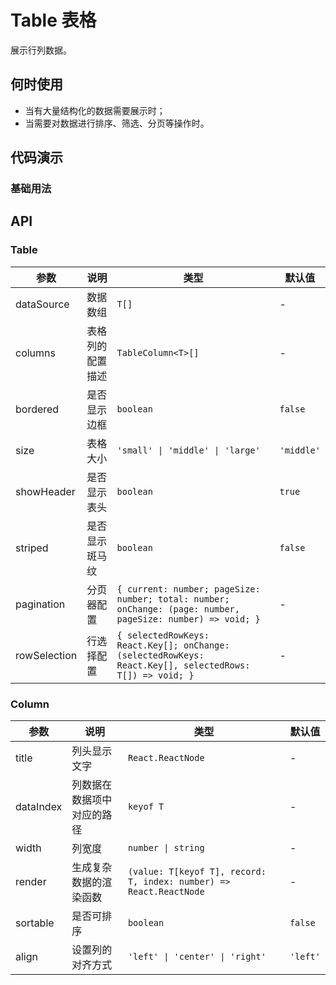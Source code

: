 # Table 表格

展示行列数据。

## 何时使用

- 当有大量结构化的数据需要展示时；
- 当需要对数据进行排序、筛选、分页等操作时。

## 代码演示

### 基础用法

<code src="./demo/table/basic.tsx"></code>

## API

### Table

| 参数 | 说明 | 类型 | 默认值 |
| --- | --- | --- | --- |
| dataSource | 数据数组 | `T[]` | - |
| columns | 表格列的配置描述 | `TableColumn<T>[]` | - |
| bordered | 是否显示边框 | `boolean` | `false` |
| size | 表格大小 | `'small' \| 'middle' \| 'large'` | `'middle'` |
| showHeader | 是否显示表头 | `boolean` | `true` |
| striped | 是否显示斑马纹 | `boolean` | `false` |
| pagination | 分页器配置 | `{ current: number; pageSize: number; total: number; onChange: (page: number, pageSize: number) => void; }` | - |
| rowSelection | 行选择配置 | `{ selectedRowKeys: React.Key[]; onChange: (selectedRowKeys: React.Key[], selectedRows: T[]) => void; }` | - |

### Column

| 参数 | 说明 | 类型 | 默认值 |
| --- | --- | --- | --- |
| title | 列头显示文字 | `React.ReactNode` | - |
| dataIndex | 列数据在数据项中对应的路径 | `keyof T` | - |
| width | 列宽度 | `number \| string` | - |
| render | 生成复杂数据的渲染函数 | `(value: T[keyof T], record: T, index: number) => React.ReactNode` | - |
| sortable | 是否可排序 | `boolean` | `false` |
| align | 设置列的对齐方式 | `'left' \| 'center' \| 'right'` | `'left'` |